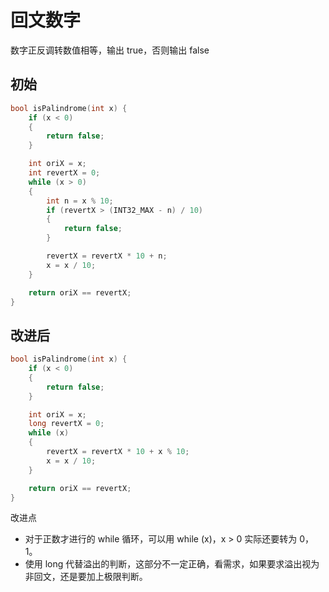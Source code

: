 # 回文数字

数字正反调转数值相等，输出 true，否则输出 false

## 初始

``` c++
bool isPalindrome(int x) {
    if (x < 0)
    {
        return false;
    }

    int oriX = x;
    int revertX = 0;
    while (x > 0)
    {
        int n = x % 10;
        if (revertX > (INT32_MAX - n) / 10)
        {
            return false;
        }

        revertX = revertX * 10 + n;
        x = x / 10;
    }

    return oriX == revertX;
}
```

## 改进后

``` c++
bool isPalindrome(int x) {
    if (x < 0)
    {
        return false;
    }

    int oriX = x;
    long revertX = 0;
    while (x)
    {
        revertX = revertX * 10 + x % 10;
        x = x / 10;
    }

    return oriX == revertX;
}
```

改进点

* 对于正数才进行的 while 循环，可以用 while (x)，x > 0 实际还要转为 0，1。
* 使用 long 代替溢出的判断，这部分不一定正确，看需求，如果要求溢出视为非回文，还是要加上极限判断。